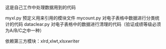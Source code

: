 这是自己工作中处理数据用到的代码

myxl.py 预定义用来引用的模块文件
mycount.py 对电子表格中数据进行分类统计的代码
dataclear.py 对电子表格中的数据进行清理的代码（验证成绩等级必须为A/B/C之中一种）

依赖第三方模块：xlrd,xlwt,xlsxwriter
